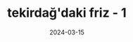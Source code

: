 ---
layout: project
title: tekirdağ'daki friz - 1
title_en: frieze in tekirdağ - 1
category: fotogrametri
category_en: photogrammetry
date: 2024-03-15
embed_url: https://sketchfab.com/models/3b77df8407034ffc97994a96a6169512/embed
description: Tekirdağ Arkeoloji ve Etnografya Müzesi
description_en: Tekirdağ Archaeology and Ethnography Museum
has_full_page: false
--- 